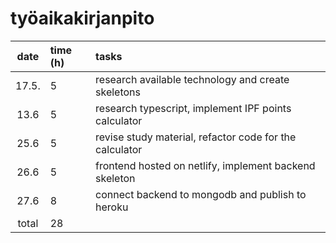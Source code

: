 # työaikakirjanpito

| date  | time (h) | tasks                                                   |
| :---: | :------- | :------------------------------------------------------ |
| 17.5. | 5        | research available technology and create skeletons      |
| 13.6  | 5        | research typescript, implement IPF points calculator    |
| 25.6  | 5        | revise study material, refactor code for the calculator |
| 26.6  | 5        | frontend hosted on netlify, implement backend skeleton  |
| 27.6  | 8        | connect backend to mongodb and publish to heroku        |
| total | 28       |                                                         |
